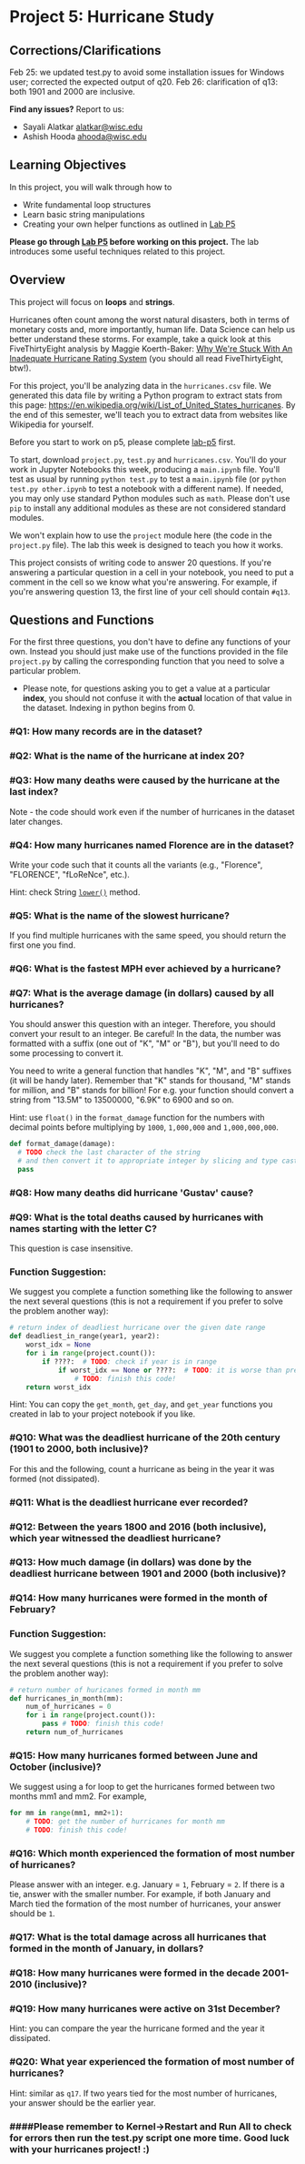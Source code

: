 # Project 5: Hurricane Study


## Corrections/Clarifications
Feb 25: we updated test.py to avoid some installation issues for Windows user; corrected the expected output of q20.
Feb 26: clarification of q13: both 1901 and 2000 are inclusive.

**Find any issues?** Report to us: 

- Sayali Alatkar <alatkar@wisc.edu>
- Ashish Hooda <ahooda@wisc.edu>

## Learning Objectives

In this project, you will walk through how to

* Write fundamental loop structures
* Learn basic string manipulations 
* Creating your own helper functions as outlined in [Lab P5](https://github.com/msyamkumar/cs220-s21-projects/tree/master/lab-p5)

**Please go through [Lab P5](https://github.com/msyamkumar/cs220-s21-projects/tree/master/lab-p5) before working on this project.** The lab introduces some useful techniques related to this project.

## Overview
This project will focus on **loops** and **strings**.

Hurricanes often count among the worst natural disasters, both in terms of
monetary costs and, more importantly, human life.  Data Science can
help us better understand these storms.  For example, take a quick
look at this FiveThirtyEight analysis by Maggie Koerth-Baker:
[Why We're Stuck With An Inadequate Hurricane Rating System](https://fivethirtyeight.com/features/why-were-stuck-with-an-inadequate-hurricane-rating-system/)
(you should all read FiveThirtyEight, btw!).

For this project, you'll be analyzing data in the `hurricanes.csv`
file.  We generated this data file by writing a Python program to
extract stats from this page:
https://en.wikipedia.org/wiki/List_of_United_States_hurricanes.  By
the end of this semester, we'll teach you to extract data from
websites like Wikipedia for yourself.

Before you start to work on p5, please complete [lab-p5](https://github.com/msyamkumar/cs220-s21-projects/tree/master/lab-p5) first.

 To start,
download `project.py`, `test.py` and `hurricanes.csv`.  You'll do your
work in Jupyter Notebooks this week, producing a `main.ipynb` file.
You'll test as usual by running `python test.py` to test a
`main.ipynb` file (or `python test.py other.ipynb` to test a notebook
with a different name). If needed, you may only use standard Python modules such as `math`. Please don't use `pip` to install any additional modules as these are not considered standard modules.

We won't explain how to use the `project` module here (the code in the
`project.py` file).  The lab this week is designed to teach you how it
works.

This project consists of writing code to answer 20 questions.  If
you're answering a particular question in a cell in your notebook, you
need to put a comment in the cell so we know what you're answering.
For example, if you're answering question 13, the first line of your
cell should contain `#q13`.

## Questions and Functions

For the first three questions, you don't have to define
any functions of your own. Instead you should just make use of the
functions provided in the file `project.py` by calling the corresponding
function that you need to solve a particular problem.

* Please note, for questions asking you to get a value at a particular **index**, you should not confuse it with the **actual** location of that value in the dataset. Indexing in python begins from 0.
<!-- For example, consider the table below:

<img src="table.png" width="150">

The **index** for the pokemon Charmander is 3 but its **actual** location is 4. Therefore, you must follow this convention for all the questions asking for the value at a particular index.-->

### #Q1: How many records are in the dataset?

### #Q2: What is the name of the hurricane at index 20?

### #Q3: How many deaths were caused by the hurricane at the last index?
Note - the code should work even if the number of hurricanes in the dataset later changes.

### #Q4: How many hurricanes named Florence are in the dataset?

Write your code such that it counts all the variants (e.g., "Florence",
"FLORENCE", "fLoReNce", etc.).

Hint: check String [`lower()`](https://www.w3schools.com/python/ref_string_lower.asp) method.

### #Q5: What is the name of the slowest hurricane?

If you find multiple hurricanes with the same speed, you should return the first one you find.

### #Q6: What is the fastest MPH ever achieved by a hurricane?

### #Q7: What is the average damage (in dollars) caused by all hurricanes?

You should answer this question with an integer. Therefore, you should convert your result to an integer. Be careful! In the data, the number was formatted with a suffix (one out of "K", "M" or "B"), but you'll need to do some processing to convert it.<!-- to this: `13500000` (an integer). -->

You need to write a general function that handles "K", "M", and "B" suffixes (it will be handy later).
Remember that "K" stands for thousand, "M" stands for million, and "B" stands for billion! For e.g. your function should convert a string from "13.5M" to 13500000, "6.9K" to 6900 and so on. 

Hint: use `float()` in the `format_damage` function for the numbers with decimal points before multiplying by `1000`, `1,000,000` and `1,000,000,000`. 

```python
def format_damage(damage):
  # TODO check the last character of the string
  # and then convert it to appropriate integer by slicing and type casting
  pass
```

<!-- ### Q9: How much faster was the fastest hurricane compared to the average speed of all the hurricanes in the dataset?

You need to calculate the average mph speed of all hurricanes and subtract it from fastest mph speed. -->

<!-- ### Q10: How much damage (in dollars) was done by the hurricane Sandy? -->

### #Q8: How many deaths did hurricane 'Gustav' cause?

### #Q9: What is the total deaths caused by hurricanes with names starting with the letter C?

This question is case insensitive.

### Function Suggestion:

We suggest you complete a function something like the following to
answer the next several questions (this is not a requirement if you
prefer to solve the problem another way):

```python
# return index of deadliest hurricane over the given date range
def deadliest_in_range(year1, year2):
    worst_idx = None
    for i in range(project.count()):
        if ????:  # TODO: check if year is in range
            if worst_idx == None or ????:  # TODO: it is worse than previous?
                # TODO: finish this code!
    return worst_idx
```

Hint: You can copy the `get_month`, `get_day`, and `get_year`
functions you created in lab to your project notebook if you like.

### #Q10: What was the deadliest hurricane of the 20th century (1901 to 2000, both inclusive)?

For this and the following, count a hurricane as being in the year it
was formed (not dissipated).

### #Q11: What is the deadliest hurricane ever recorded?

### #Q12: Between the years 1800 and 2016 (both inclusive), which year witnessed the deadliest hurricane?

### #Q13: How much damage (in dollars) was done by the deadliest hurricane between 1901 and 2000 (both inclusive)?

### #Q14: How many hurricanes were formed in the month of February?

### Function Suggestion:

We suggest you complete a function something like the following to
answer the next several questions (this is not a requirement if you
prefer to solve the problem another way):

```python
# return number of huricanes formed in month mm
def hurricanes_in_month(mm):
    num_of_hurricanes = 0
    for i in range(project.count()):
        pass # TODO: finish this code!
    return num_of_hurricanes
```


### #Q15: How many hurricanes formed between June and October (inclusive)?

We suggest using a for loop to get the hurricanes formed between two months mm1 and mm2. For example,

```python
for mm in range(mm1, mm2+1):
    # TODO: get the number of hurricanes for month mm 
    # TODO: finish this code!
```

### #Q16: Which month experienced the formation of most number of hurricanes? 

Please answer with an integer. e.g. January = `1`, February = `2`. If there is a tie, answer with the smaller number. For example, if both January and March tied the formation of the most number of hurricanes, your answer should be `1`.

### #Q17: What is the total damage across all hurricanes that formed in the month of January, in dollars?

### #Q18: How many hurricanes were formed in the decade 2001-2010 (inclusive)?

### #Q19: How many hurricanes were active on 31st December?
Hint: you can compare the year the hurricane formed and the year it dissipated. 

### #Q20: What year experienced the formation of most number of hurricanes?
Hint: similar as `q17`. 
If two years tied for the most number of hurricanes, your answer should be the earlier year.

### ####Please remember to Kernel->Restart and Run All to check for errors then run the test.py script one more time. Good luck with your hurricanes project! :) 
